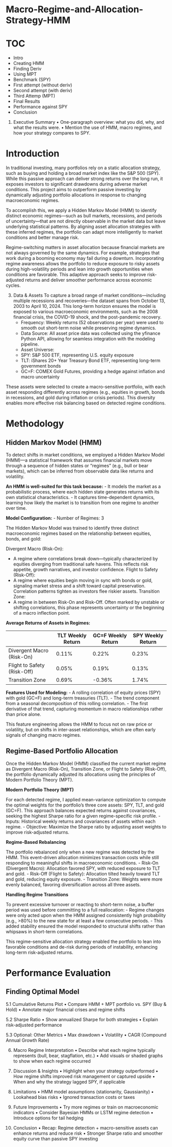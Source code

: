 # Macro-Regime-and-Allocation-Strategy-HMM

# TOC
- Intro
- Creating HMM
- Finding Deriv
- Using MPT
- Benchmark (SPY)
- First attempt (without deriv)
- Second attempt (with deriv)
- Third Attemp (MPT)
- Final Results
- Performance against SPY
- Conclusion

1. Executive Summary
	•	One-paragraph overview: what you did, why, and what the results were.
	•	Mention the use of HMM, macro regimes, and how your strategy compares to SPY.

# Introduction

In traditional investing, many portfolios rely on a static allocation strategy, such as buying and holding a broad market index like the S&P 500 (SPY). While this passive approach can deliver strong returns over the long run, it exposes investors to significant drawdowns during adverse market conditions. This project aims to outperform passive investing by dynamically adjusting portfolio allocations in response to changing macroeconomic regimes.

To accomplish this, we apply a Hidden Markov Model (HMM) to identify distinct economic regimes—such as bull markets, recessions, and periods of uncertainty—that are not directly observable in the market data but leave underlying statistical patterns. By aligning asset allocation strategies with these inferred regimes, the portfolio can adapt more intelligently to market conditions and better manage risk.

Regime-switching matters in asset allocation because financial markets are not always governed by the same dynamics. For example, strategies that work during a booming economy may fail during a downturn. Incorporating regime awareness allows the portfolio to reduce exposure to risky assets during high-volatility periods and lean into growth opportunities when conditions are favorable. This adaptive approach seeks to improve risk-adjusted returns and deliver smoother performance across economic cycles.

3. Data & Assets
To capture a broad range of market conditions—including multiple recessions and recoveries—the dataset spans from October 13, 2003 to April 10, 2024. This long-term horizon ensures the model is exposed to various macroeconomic environments, such as the 2008 financial crisis, the COVID-19 shock, and the post-pandemic recovery.
	- Frequency: Weekly returns (52 observations per year) were used to smooth out short-term noise while preserving regime dynamics.
	- Data Source: All asset price data was collected using the yfinance Python API, allowing for seamless integration with the modeling pipeline.
	- Asset Universe:
	- SPY: S&P 500 ETF, representing U.S. equity exposure
	- TLT: iShares 20+ Year Treasury Bond ETF, representing long-term government bonds
	- GC=F: COMEX Gold Futures, providing a hedge against inflation and macro uncertainty

These assets were selected to create a macro-sensitive portfolio, with each asset responding differently across regimes (e.g., equities in growth, bonds in recessions, and gold during inflation or crisis periods). This diversity enables more effective risk balancing based on detected regime conditions.

# Methodology

## Hidden Markov Model (HMM)

To detect shifts in market conditions, we employed a Hidden Markov Model (HMM)—a statistical framework that assumes financial markets move through a sequence of hidden states or “regimes” (e.g., bull or bear markets), which can be inferred from observable data like returns and volatility.

**An HMM is well-suited for this task because:**
	- It models the market as a probabilistic process, where each hidden state generates returns with its own statistical characteristics.
	- It captures time-dependent dynamics, learning how likely the market is to transition from one regime to another over time.

**Model Configuration:**
	- Number of Regimes: 3
  
The Hidden Markov Model was trained to identify three distinct macroeconomic regimes based on the relationship between equities, bonds, and gold:

Divergent Macro (Risk-On):
  - A regime where correlations break down—typically characterized by equities diverging from traditional safe havens. This reflects risk appetite, growth narratives, and investor confidence.
Flight to Safety (Risk-Off):
  - A regime where equities begin moving in sync with bonds or gold, signaling market stress and a shift toward capital preservation. Correlation patterns tighten as investors flee riskier assets.
Transition Zone:
  - A regime in between Risk-On and Risk-Off. Often marked by unstable or shifting correlations, this phase represents uncertainty or the beginning of a macro inflection point.

**Average Returns of Assets in Regimes:**

|                            | TLT Weekly Return | GC=F Weekly Return | SPY Weekly Return |
| -------------------------- | ----------------- | ------------------ | ----------------- |
| Divergent Macro (Risk-On)  | 0.11%             | 0.22%              | 0.23%             |
| Flight to Safety (Risk-Off)| 0.05%             | 0.19%              | 0.13%             |
| Transition Zone            | 0.69%             | -0.36%             | 1.74%             |


**Features Used for Modeling:**
	- A rolling correlation of equity prices (SPY) with gold (GC=F) and long-term treasuries (TLT).
	- The trend component from a seasonal decomposition of this rolling correlation.
	- The first derivative of that trend, capturing momentum in macro relationships rather than price alone.

This feature engineering allows the HMM to focus not on raw price or volatility, but on shifts in inter-asset relationships, which are often early signals of changing macro regimes.

## Regime-Based Portfolio Allocation
Once the Hidden Markov Model (HMM) classified the current market regime as Divergent Macro (Risk-On), Transition Zone, or Flight to Safety (Risk-Off), the portfolio dynamically adjusted its allocations using the principles of Modern Portfolio Theory (MPT).

**Modern Portfolio Theory (MPT)**

For each detected regime, I applied mean-variance optimization to compute the optimal weights for the portfolio’s three core assets: SPY, TLT, and gold (GC=F). This approach balances expected returns against covariances, seeking the highest Sharpe ratio for a given regime-specific risk profile.
	- Inputs: Historical weekly returns and covariances of assets within each regime.
	- Objective: Maximize the Sharpe ratio by adjusting asset weights to improve risk-adjusted returns.

**Regime-Based Rebalancing**

The portfolio rebalanced only when a new regime was detected by the HMM. This event-driven allocation minimizes transaction costs while still responding to meaningful shifts in macroeconomic conditions.
	- Risk-On (Divergent Macro): Allocation favored SPY, with reduced exposure to TLT and gold.
	- Risk-Off (Flight to Safety): Allocation tilted heavily toward TLT and gold, reducing equity exposure.
	- Transition Zone: Weights were more evenly balanced, favoring diversification across all three assets.

**Handling Regime Transitions**

To prevent excessive turnover or reacting to short-term noise, a buffer period was used before committing to a full reallocation:
	- Regime changes were only acted upon when the HMM assigned consistently high probability (e.g., >80%) to the new state for at least a few consecutive periods.
	- This added stability ensured the model responded to structural shifts rather than whipsaws in short-term correlations.

This regime-sensitive allocation strategy enabled the portfolio to lean into favorable conditions and de-risk during periods of instability, enhancing long-term risk-adjusted returns.

# Performance Evaluation

## Finding Optimal Model


5.1 Cumulative Returns Plot
	•	Compare HMM + MPT portfolio vs. SPY (Buy & Hold)
	•	Annotate major financial crises and regime shifts

5.2 Sharpe Ratio
	•	Show annualized Sharpe for both strategies
	•	Explain risk-adjusted performance

5.3 Optional: Other Metrics
	•	Max drawdown
	•	Volatility
	•	CAGR (Compound Annual Growth Rate)

 6. Macro Regime Interpretation
	•	Describe what each regime typically represents (bull, bear, stagflation, etc.)
	•	Add visuals or shaded graphs to show when each regime occurred

7. Discussion & Insights
	•	Highlight when your strategy outperformed
	•	How regime shifts improved risk management or captured upside
	•	When and why the strategy lagged SPY, if applicable

8. Limitations
	•	HMM model assumptions (stationarity, Gaussianity)
	•	Lookahead bias risks
	•	Ignored transaction costs or taxes

9. Future Improvements
	•	Try more regimes or train on macroeconomic indicators
	•	Consider Bayesian HMMs or LSTM regime detection
	•	Introduce options for tail hedging

10. Conclusion
	•	Recap: Regime detection + macro-sensitive assets can enhance returns and reduce risk
	•	Stronger Sharpe ratio and smoother equity curve than passive SPY investing

